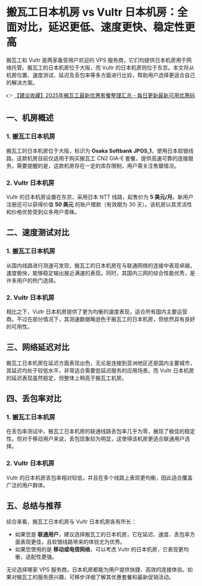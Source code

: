 # 搬瓦工日本机房 vs Vultr 日本机房：全面对比，延迟更低、速度更快、稳定性更高

搬瓦工和 Vultr 是两家备受用户欢迎的 VPS 服务商，它们均提供日本机房用于网络托管。搬瓦工的日本机房位于大阪，而 Vultr 的日本机房则位于东京。本文将从机房位置、速度测试、延迟及丢包率等多方面进行比较，帮助用户选择更适合自己的解决方案。

👉 [【建议收藏】2025年搬瓦工最新优惠套餐整理汇总 - 每日更新最新可用优惠码](https://bit.ly/banwagon)

## 一、机房概述

### 1. 搬瓦工日本机房
搬瓦工的日本机房位于大阪，标识为 **Osaka Softbank JPOS_1**，使用日本软银线路。这款机房目前仅适用于购买搬瓦工 CN2 GIA-E 套餐，提供高速可靠的连接服务。需要提醒的是，这款机房存在一定的库存限制，用户需关注售罄情况。

### 2. Vultr 日本机房
Vultr 的日本机房设置在东京，采用日本 NTT 线路，起售价为 **5 美元/月**。新用户注册还可以获得价值 **50 美元** 的账户赠款（有效期为 30 天）。该机房以其灵活性和价格优势受到众多用户青睐。

## 二、速度测试对比

### 1. 搬瓦工日本机房
从国内线路进行测速可发现，搬瓦工的日本机房在与联通网络的连接中表现卓越，速度极快，能够稳定输出接近满速的表现。同时，其国内三网的综合性能优秀，是许多用户的热门选择。

### 2. Vultr 日本机房
相比之下，Vultr 日本机房提供了更为均衡的速度表现，适合所有国内主要运营商。不过在部分情况下，其测速数据略逊色于搬瓦工的日本机房，但依然具有良好的可用性。

## 三、网络延迟对比

搬瓦工日本机房在延迟方面表现出色，无论是连接到亚洲地区还是国内主要城市，其延迟均处于较低水平，非常适合需要低延迟服务的应用场景。而 Vultr 日本机房的延迟表现虽然稳定，但整体上稍高于搬瓦工机房。

## 四、丢包率对比

### 1. 搬瓦工日本机房
在丢包率测试中，搬瓦工日本机房的联通线路丢包率几乎为零，展现了极佳的稳定性。但对于移动用户来说，丢包现象较为明显，这使得该机房更适合联通用户选择。

### 2. Vultr 日本机房
Vultr 的日本机房丢包率相对较低，并且在多个线路上表现更均衡，因此适合覆盖广泛的用户群体。

## 五、总结与推荐

综合来看，搬瓦工日本机房与 Vultr 日本机房各有所长：

- 如果您是 **联通用户**，建议选择搬瓦工的日本机房，它在延迟、速度、丢包率方面表现更佳，且软银线路带来的体验尤为优秀。
- 如果您使用的是 **移动或电信网络**，可以考虑 Vultr 的日本机房，它表现更均衡，适配性更强。

无论选择哪家 VPS 服务商，日本机房都能为用户提供快捷、高效的连接体验。如果对搬瓦工的服务感兴趣，可移步详细了解其优惠套餐和最新促销活动。